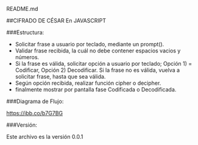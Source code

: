 README.md

##CIFRADO DE CÉSAR En JAVASCRIPT

###Estructura:

+ Solicitar frase a usuario por teclado, mediante un prompt().
+ Validar frase recibida, la cuál no debe contener espacios vacios y números.
+ Si la frase es válida, solicitar opción a usuario por teclado; Opción 1) = Codificar, Opción 2) Decodificar.  Si la frase no es válida, vuelva a solicitar frase, hasta que sea válida.
+ Según opción recibida, realizar función cipher o decipher.
+ finalmente mostrar por pantalla fase Codificada o Decodificada.

###Diagrama de Flujo:

https://ibb.co/b7G7BG

###Versión:

Este archivo es la versión 0.0.1

